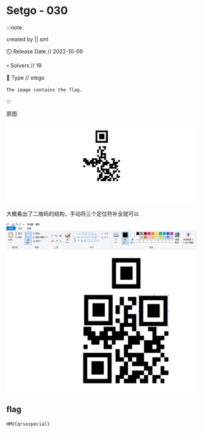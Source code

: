 # Setgo - 030

:::note

created by || sml

⏲️ Release Date // 2022-10-09

💀 Solvers // 19

🧩 Type // stego

`The image contains the flag.`

:::

原图

![img raw](img/image_20240229-172929.png)

大概看出了二维码的结构，手动将三个定位符补全就可以

![img fixed](img/image_20240230-173007.png)

## flag

```plaintext
HMV{qrsospecial}
```
